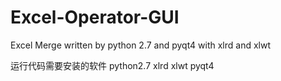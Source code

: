 # Excel-Operator-GUI
Excel Merge written by python 2.7 and pyqt4 with xlrd and xlwt

运行代码需要安装的软件
python2.7 xlrd xlwt pyqt4